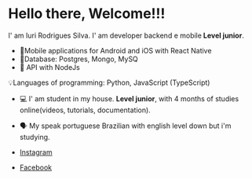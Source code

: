 # Hello there, Welcome!!!

 I' am Iuri Rodrigues Silva. I' am developer backend e mobile<strong> Level junior</strong>.

- 📱Mobile applications for Android and iOS with React Native
- 🎲Database: Postgres, Mongo, MySQ
- 📡 API with NodeJs

 💡Languages of programming: Python, JavaScript (TypeScript)

- 💻 I' am student in my house. <strong> Level junior</strong>, with 4 months of studies online(videos, tutorials, documentation).
- 🗣 My speak portuguese Brazilian with english level down but i'm studying.

- [Instagram](https://www.instagram.com/iurir_rds/)
- [Facebook](https://www.facebook.com/iuri.rd.92)

